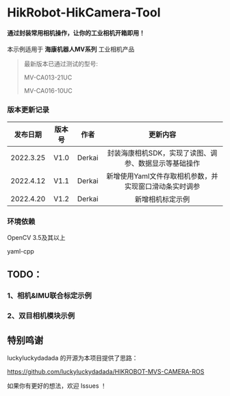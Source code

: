 # HikRobot-HikCamera-Tool

#### 通过封装常用相机操作，让你的工业相机开箱即用！
本示例适用于 **海康机器人MV系列** 工业相机产品
> 最新版本已通过测试的型号:
>
>MV-CA013-21UC
> 
> MV-CA016-10UC

### 版本更新记录

| 发布日期  |    版本号    |     作者     |                           更新内容                           |
| :-------: | :----------: | :----------: | :----------------------------------------------------------: |
| 2022.3.25 | V1.0 | Derkai | 封装海康相机SDK，实现了读图、调参、数据显示等基础操作 |
| 2022.4.12 |  V1.1            |  Derkai            |     新增使用Yaml文件存取相机参数，并实现窗口滑动条实时调参                                             |
| 2022.4.20          |  V1.2            |     Derkai         |    新增相机标定示例                                                          |

### 环境依赖
OpenCV 3.5及其以上

yaml-cpp

## TODO：
### 1、相机&IMU联合标定示例
### 2、双目相机模块示例



## 特别鸣谢
luckyluckydadada 的开源为本项目提供了思路：

https://github.com/luckyluckydadada/HIKROBOT-MVS-CAMERA-ROS

如果你有更好的想法，欢迎 Issues ！